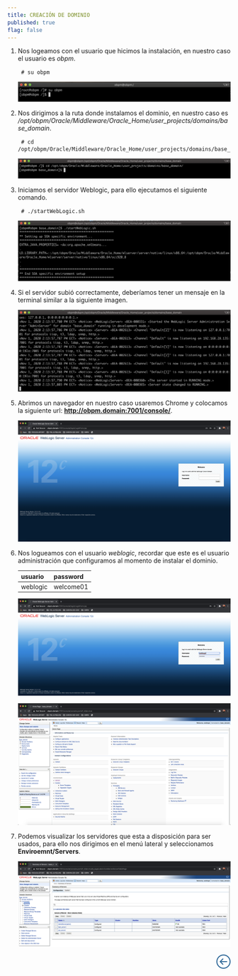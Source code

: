 ```yaml
---
title: CREACIÓN DE DOMINIO
published: true
flag: false 
---
```


1. Nos logeamos con el usuario que hicimos la instalación, en nuestro caso el usuario es *obpm*.

        # su obpm

    ![start_1](../assets/obpm/centos/start-service/start_1.png)

2. Nos dirigimos a la ruta donde instalamos el dominio, en nuestro caso es */opt/obpm/Oracle/Middleware/Oracle_Home/user_projects/domains/base_domain*.

        # cd /opt/obpm/Oracle/Middleware/Oracle_Home/user_projects/domains/base_domain

    ![start_2](../assets/obpm/centos/start-service/start_2.png)

3. Iniciamos el servidor Weblogic, para ello ejecutamos el siguiente comando.

        # ./startWebLogic.sh

    ![start_3](../assets/obpm/centos/start-service/start_3.png)

4. Si el servidor subió correctamente, deberíamos tener un mensaje en la terminal similar a la siguiente imagen.

    ![start_4](../assets/obpm/centos/start-service/start_4.png)

5. Abrimos un navegador en nuestro caso usaremos Chrome y colocamos la siguiente url: **http://obpm.domain:7001/console/**.

    ![start_5](../assets/obpm/centos/start-service/start_5.png)

6. Nos logueamos con el usuario *weblogic*, recordar que este es el usuario administración que configuramos al momento de instalar el dominio.

    | **usuario** | **password** |
    | ----------- | ------------ |
    | weblogic    | welcome01    |

    ![start_6](../assets/obpm/centos/start-service/start_6.png)

    ![start_7](../assets/obpm/centos/start-service/start_7.png)

7. Podemos visualizar los servidores que esta a disposición para ser usados, para ello nos dirigimos en el menú lateral y seleccionamos **Enviroemnt/Servers**.

    ![start_8](../assets/obpm/centos/start-service/start_8.png)

<div align="right">
    <a href="obpm-centos-install">
        <img src="../assets/icons/boton-back.png" title="Instalación OBPM Centos"  />
    </a>
</div>